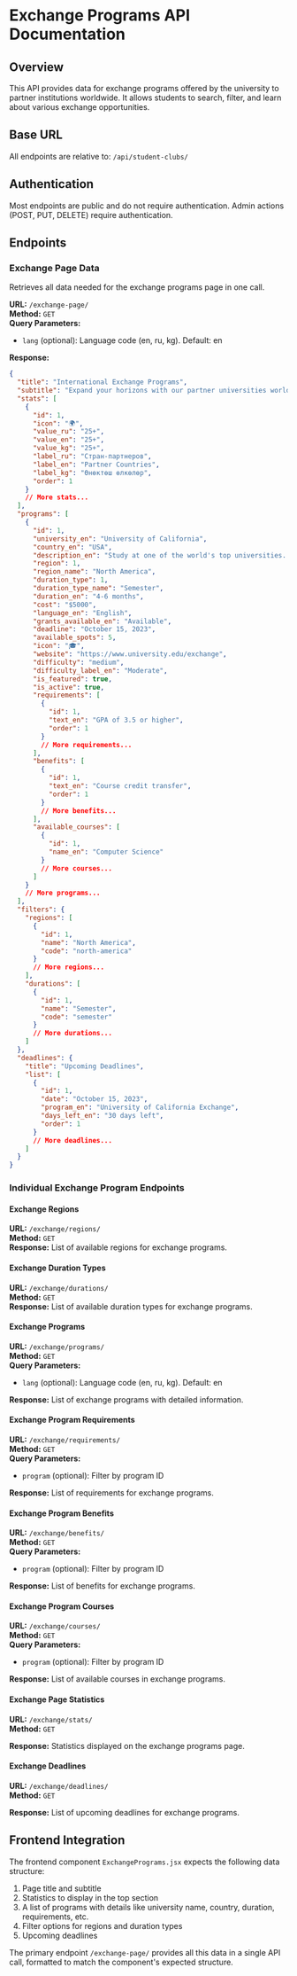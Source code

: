 # Exchange Programs API Documentation

## Overview

This API provides data for exchange programs offered by the university to partner institutions worldwide. It allows students to search, filter, and learn about various exchange opportunities.

## Base URL

All endpoints are relative to: `/api/student-clubs/`

## Authentication

Most endpoints are public and do not require authentication. Admin actions (POST, PUT, DELETE) require authentication.

## Endpoints

### Exchange Page Data

Retrieves all data needed for the exchange programs page in one call.

**URL:** `/exchange-page/`  
**Method:** `GET`  
**Query Parameters:**

- `lang` (optional): Language code (en, ru, kg). Default: en

**Response:**

```json
{
  "title": "International Exchange Programs",
  "subtitle": "Expand your horizons with our partner universities worldwide and gain invaluable international experience",
  "stats": [
    {
      "id": 1,
      "icon": "🌍",
      "value_ru": "25+",
      "value_en": "25+",
      "value_kg": "25+",
      "label_ru": "Стран-партнеров",
      "label_en": "Partner Countries",
      "label_kg": "Өнөктөш өлкөлөр",
      "order": 1
    }
    // More stats...
  ],
  "programs": [
    {
      "id": 1,
      "university_en": "University of California",
      "country_en": "USA",
      "description_en": "Study at one of the world's top universities...",
      "region": 1,
      "region_name": "North America",
      "duration_type": 1,
      "duration_type_name": "Semester",
      "duration_en": "4-6 months",
      "cost": "$5000",
      "language_en": "English",
      "grants_available_en": "Available",
      "deadline": "October 15, 2023",
      "available_spots": 5,
      "icon": "🎓",
      "website": "https://www.university.edu/exchange",
      "difficulty": "medium",
      "difficulty_label_en": "Moderate",
      "is_featured": true,
      "is_active": true,
      "requirements": [
        {
          "id": 1,
          "text_en": "GPA of 3.5 or higher",
          "order": 1
        }
        // More requirements...
      ],
      "benefits": [
        {
          "id": 1,
          "text_en": "Course credit transfer",
          "order": 1
        }
        // More benefits...
      ],
      "available_courses": [
        {
          "id": 1,
          "name_en": "Computer Science"
        }
        // More courses...
      ]
    }
    // More programs...
  ],
  "filters": {
    "regions": [
      {
        "id": 1,
        "name": "North America",
        "code": "north-america"
      }
      // More regions...
    ],
    "durations": [
      {
        "id": 1,
        "name": "Semester",
        "code": "semester"
      }
      // More durations...
    ]
  },
  "deadlines": {
    "title": "Upcoming Deadlines",
    "list": [
      {
        "id": 1,
        "date": "October 15, 2023",
        "program_en": "University of California Exchange",
        "days_left_en": "30 days left",
        "order": 1
      }
      // More deadlines...
    ]
  }
}
```

### Individual Exchange Program Endpoints

#### Exchange Regions

**URL:** `/exchange/regions/`  
**Method:** `GET`  
**Response:** List of available regions for exchange programs.

#### Exchange Duration Types

**URL:** `/exchange/durations/`  
**Method:** `GET`  
**Response:** List of available duration types for exchange programs.

#### Exchange Programs

**URL:** `/exchange/programs/`  
**Method:** `GET`  
**Query Parameters:**

- `lang` (optional): Language code (en, ru, kg). Default: en

**Response:** List of exchange programs with detailed information.

#### Exchange Program Requirements

**URL:** `/exchange/requirements/`  
**Method:** `GET`  
**Query Parameters:**

- `program` (optional): Filter by program ID

**Response:** List of requirements for exchange programs.

#### Exchange Program Benefits

**URL:** `/exchange/benefits/`  
**Method:** `GET`  
**Query Parameters:**

- `program` (optional): Filter by program ID

**Response:** List of benefits for exchange programs.

#### Exchange Program Courses

**URL:** `/exchange/courses/`  
**Method:** `GET`  
**Query Parameters:**

- `program` (optional): Filter by program ID

**Response:** List of available courses in exchange programs.

#### Exchange Page Statistics

**URL:** `/exchange/stats/`  
**Method:** `GET`

**Response:** Statistics displayed on the exchange programs page.

#### Exchange Deadlines

**URL:** `/exchange/deadlines/`  
**Method:** `GET`

**Response:** List of upcoming deadlines for exchange programs.

## Frontend Integration

The frontend component `ExchangePrograms.jsx` expects the following data structure:

1. Page title and subtitle
2. Statistics to display in the top section
3. A list of programs with details like university name, country, duration, requirements, etc.
4. Filter options for regions and duration types
5. Upcoming deadlines

The primary endpoint `/exchange-page/` provides all this data in a single API call, formatted to match the component's expected structure.
